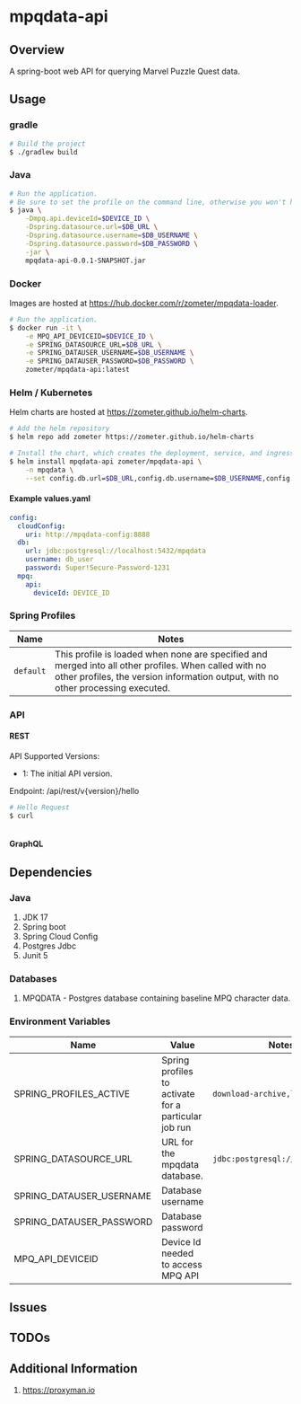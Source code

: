 # mpqdata-api

## Overview

A spring-boot web API for querying Marvel Puzzle Quest data. 

## Usage

### gradle

````bash
# Build the project
$ ./gradlew build
````

### Java

````bash
# Run the application.
# Be sure to set the profile on the command line, otherwise you won't have a data source.
$ java \
    -Dmpq.api.deviceId=$DEVICE_ID \
    -Dspring.datasource.url=$DB_URL \
    -Dspring.datasource.username=$DB_USERNAME \
    -Dspring.datasource.password=$DB_PASSWORD \
    -jar \
    mpqdata-api-0.0.1-SNAPSHOT.jar
````

### Docker

Images are hosted at https://hub.docker.com/r/zometer/mpqdata-loader. 

````bash
# Run the application.
$ docker run -it \
    -e MPQ_API_DEVICEID=$DEVICE_ID \
    -e SPRING_DATASOURCE_URL=$DB_URL \
    -e SPRING_DATAUSER_USERNAME=$DB_USERNAME \
    -e SPRING_DATAUSER_PASSWORD=$DB_PASSWORD \
    zometer/mpqdata-api:latest
````

### Helm / Kubernetes

Helm charts are hosted at https://zometer.github.io/helm-charts. 

```bash
# Add the helm repository
$ helm repo add zometer https://zometer.github.io/helm-charts

# Install the chart, which creates the deployment, service, and ingress. 
$ helm install mpqdata-api zometer/mpqdata-api \
    -n mpqdata \
    --set config.db.url=$DB_URL,config.db.username=$DB_USERNAME,config.db.password=$DB_PASSWORD,config.cloudConfig.uri=$CLOUD_CONFIG_URL,config.mpq.api.deviceId=$DEVICE_ID

```

#### Example values.yaml

```yaml
config: 
  cloudConfig: 
    uri: http://mpqdata-config:8888
  db:
    url: jdbc:postgresql://localhost:5432/mpqdata
    username: db_user
    password: Super!Secure-Password-1231
  mpq: 
    api: 
      deviceId: DEVICE_ID
```

### Spring Profiles

| Name              | Notes |
|-------------------|-------|
| `default`         | This profile is loaded when none are specified and merged into all other profiles. When called with no other profiles, the version information output, with no other processing executed. |


### API 

#### REST 

API Supported Versions: 
  - 1: The initial API version. 

Endpoint: /api/rest/v{version}/hello

```bash 
# Hello Request 
$ curl 
```

```json 
```

#### GraphQL 


## Dependencies

### Java

1. JDK 17
1. Spring boot
1. Spring Cloud Config
1. Postgres Jdbc
1. Junit 5

### Databases

1. MPQDATA - Postgres database containing baseline MPQ character data.

### Environment Variables

| Name                     | Value                                                | Notes / Example      |
|--------------------------|------------------------------------------------------|----------------------|
| SPRING_PROFILES_ACTIVE   | Spring profiles to activate for a particular job run | `download-archive,load-database` |
| SPRING_DATASOURCE_URL    | URL for the mpqdata database. | `jdbc:postgresql://localhost:5432/mpqdata`      |
| SPRING_DATAUSER_USERNAME | Database username             | |
| SPRING_DATAUSER_PASSWORD | Database password             | |
| MPQ_API_DEVICEID         | Device Id needed to access MPQ API                   | |

## Issues

## TODOs


## Additional Information

1. https://proxyman.io

